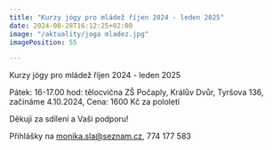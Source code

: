 ```yaml
---
title: "Kurzy jógy pro mládež říjen 2024 - leden 2025"
date: 2024-08-28T16:12:25+02:00
image: "/aktuality/joga mladez.jpg"
imagePosition: 55

---
```


Kurzy jógy pro mládež říjen 2024 - leden 2025

Pátek: 16-17.00 hod: tělocvična ZŠ Počaply, Králův Dvůr, Tyršova 136, začínáme 4.10.2024, Cena: 1600 Kč za pololetí


Děkuji za sdílení a Vaši podporu!
<!--more-->
Přihlášky na monika.sla@seznam.cz, 774 177 583
